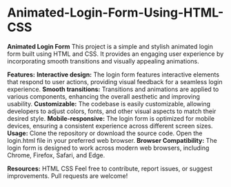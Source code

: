 # Animated-Login-Form-Using-HTML-CSS

**Animated Login Form**
This project is a simple and stylish animated login form built using HTML and CSS. It provides an engaging user experience by incorporating smooth transitions and visually appealing animations.

**Features:**
**Interactive design:** The login form features interactive elements that respond to user actions, providing visual feedback for a seamless login experience.
**Smooth transitions:** Transitions and animations are applied to various components, enhancing the overall aesthetic and improving usability.
**Customizable:** The codebase is easily customizable, allowing developers to adjust colors, fonts, and other visual aspects to match their desired style.
**Mobile-responsive:** The login form is optimized for mobile devices, ensuring a consistent experience across different screen sizes.
**Usage:**
Clone the repository or download the source code.
Open the login.html file in your preferred web browser.
**Browser Compatibility:**
The login form is designed to work across modern web browsers, including Chrome, Firefox, Safari, and Edge.

**Resources:**
HTML
CSS
Feel free to contribute, report issues, or suggest improvements. Pull requests are welcome!
